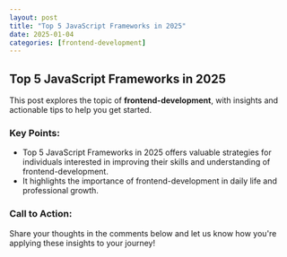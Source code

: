 ```yaml
---
layout: post
title: "Top 5 JavaScript Frameworks in 2025"
date: 2025-01-04
categories: [frontend-development]
---
```


## Top 5 JavaScript Frameworks in 2025

This post explores the topic of **frontend-development**, with insights and actionable tips to help you get started.

### Key Points:
- Top 5 JavaScript Frameworks in 2025 offers valuable strategies for individuals interested in improving their skills and understanding of frontend-development.
- It highlights the importance of frontend-development in daily life and professional growth.

### Call to Action:
Share your thoughts in the comments below and let us know how you're applying these insights to your journey!
